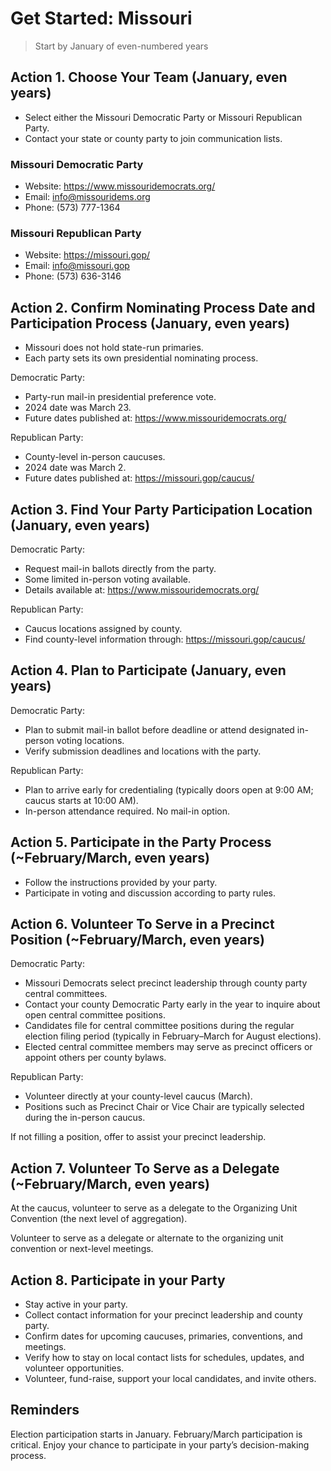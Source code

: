 # Get Started: Missouri

> Start by January of even-numbered years

## Action 1. Choose Your Team (January, even years)

- Select either the Missouri Democratic Party or Missouri Republican Party.
- Contact your state or county party to join communication lists.

### Missouri Democratic Party
- Website: https://www.missouridemocrats.org/
- Email: info@missouridems.org
- Phone: (573) 777-1364

### Missouri Republican Party
- Website: https://missouri.gop/
- Email: info@missouri.gop
- Phone: (573) 636-3146


## Action 2. Confirm Nominating Process Date and Participation Process (January, even years)

- Missouri does not hold state-run primaries.
- Each party sets its own presidential nominating process.

Democratic Party:
- Party-run mail-in presidential preference vote.
- 2024 date was March 23.
- Future dates published at:  https://www.missouridemocrats.org/

Republican Party:
- County-level in-person caucuses.
- 2024 date was March 2.
- Future dates published at:  https://missouri.gop/caucus/

## Action 3. Find Your Party Participation Location (January, even years)

Democratic Party:
- Request mail-in ballots directly from the party.
- Some limited in-person voting available.
- Details available at:  https://www.missouridemocrats.org/

Republican Party:
- Caucus locations assigned by county.
- Find county-level information through:  https://missouri.gop/caucus/  


## Action 4. Plan to Participate (January, even years)

Democratic Party:
- Plan to submit mail-in ballot before deadline or attend designated in-person voting locations.
- Verify submission deadlines and locations with the party.

Republican Party:
- Plan to arrive early for credentialing (typically doors open at 9:00 AM; caucus starts at 10:00 AM).
- In-person attendance required. No mail-in option.

## Action 5. Participate in the Party Process (~February/March, even years)

- Follow the instructions provided by your party.
- Participate in voting and discussion according to party rules.


## Action 6. Volunteer To Serve in a Precinct Position (~February/March, even years)

Democratic Party:

- Missouri Democrats select precinct leadership through county party central committees.
- Contact your county Democratic Party early in the year to inquire about open central committee positions.
- Candidates file for central committee positions during the regular election filing period (typically in February–March for August elections).
- Elected central committee members may serve as precinct officers or appoint others per county bylaws.

Republican Party:
- Volunteer directly at your county-level caucus (March).
- Positions such as Precinct Chair or Vice Chair are typically selected during the in-person caucus.

If not filling a position, offer to assist your precinct leadership.


## Action 7. Volunteer To Serve as a Delegate (~February/March, even years)

At the caucus, volunteer to serve as a delegate to the Organizing Unit Convention (the next level of aggregation).

Volunteer to serve as a delegate or alternate to the organizing unit convention or next-level meetings.


## Action 8. Participate in your Party

- Stay active in your party. 
- Collect contact information for your precinct leadership and county party.
- Confirm dates for upcoming caucuses, primaries, conventions, and meetings.
- Verify how to stay on local contact lists for schedules, updates, and volunteer opportunities.
- Volunteer, fund-raise, support your local candidates, and invite others. 


## Reminders

Election participation starts in January. 
February/March participation is critical. 
Enjoy your chance to participate in your party’s decision-making process.
